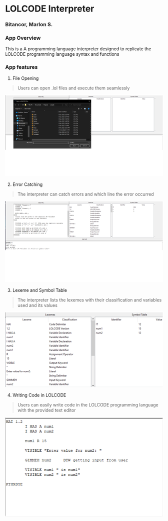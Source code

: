 # LOLCODE Interpreter
### Bitancor, Marlon S.

### App Overview
This is a A programming language interpreter designed to replicate the LOLCODE programming language syntax and functions

### App features
1. File Opening
> Users can open .lol files and execute them seamlessly

![1](img/open_file.png)

2. Error Catching
> The interpreter can catch errors and which line the error occurred

![2](img/error.png)

3. Lexeme and Symbol Table
> The interpreter lists the lexemes with their classification and variables used and its values

![3](img/lexeme.png)

4. Writing Code in LOLCODE
> Users can easily write code in the LOLCODE programming language with the provided text editor

![4](img/write.png)



